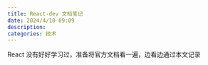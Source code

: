 ```yaml
---
title: React-dev 文档笔记
date: 2024/4/10 09:09
description:
categories: 技术
---
```


React 没有好好学习过，准备将官方文档看一遍，边看边通过本文记录

